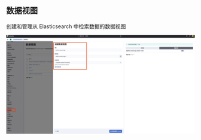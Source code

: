 ## 数据视图

创建和管理从 Elasticsearch 中检索数据的数据视图

![image-20241205165053793](./.assets/Kibana使用/image-20241205165053793.png)